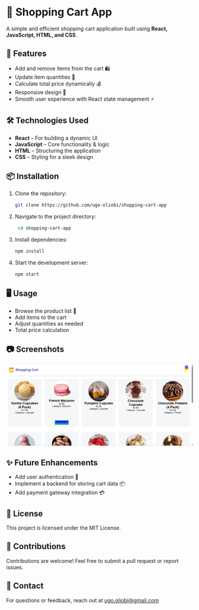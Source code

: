 # 🛒 Shopping Cart App

A simple and efficient shopping cart application built using **React, JavaScript, HTML, and CSS**.

## 🚀 Features

- Add and remove items from the cart 🛍️
- Update item quantities 🔄
- Calculate total price dynamically 💰
- Responsive design 📱
- Smooth user experience with React state management ⚡

## 🛠️ Technologies Used

- **React** – For building a dynamic UI
- **JavaScript** – Core functionality & logic
- **HTML** – Structuring the application
- **CSS** – Styling for a sleek design

## 📦 Installation

1. Clone the repository:
   ```sh
   git clone https://github.com/ugo-oliobi/shopping-cart-app
   ```
2. Navigate to the project directory:
   ```sh
    cd shopping-cart-app
   ```
3. Install dependencies:
   ```sh
   npm install
   ```
4. Start the development server:
   ```sh
   npm start
   ```

## 🖥️ Usage

- Browse the product list 🛒
- Add items to the cart
- Adjust quantities as needed
- Total price calculation

## 📷 Screenshots

![ShoppingCart Screenshot](src/assets/images/shoppingCart_img.jpg)

## ✨ Future Enhancements

- Add user authentication 🔐
- Implement a backend for storing cart data 📦
- Add payment gateway integration 💳

## 📝 License

This project is licensed under the MIT License.

## 🙌 Contributions

Contributions are welcome! Feel free to submit a pull request or report issues.

## 💬 Contact

For questions or feedback, reach out at ugo.oliobi@gmail.com

